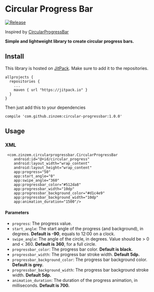 # Circular Progress Bar
[![Release](https://jitpack.io/v/zinzem/circular-progressbar.svg)](https://jitpack.io/#zinzem/circular-progressbar)

Inspired by [CircularProgressBar](https://github.com/lopspower/CircularProgressBar)

**Simple and lightweight library to create circular progress bars.**

## Install
This library is hosted on [JitPack](https://jitpack.io/). Make sure to add it to the repositories.
```
allprojects {
  repositories {
    ...
    maven { url "https://jitpack.io" }
  }
}
```

Then just add this to your dependencies
```
compile 'com.github.zinzem:circular-progressbar:1.0.0'
```
## Usage

### XML

```
 <com.zinzem.circularprogressbar.CircularProgressBar
    android:id="@+id/circular_progress"
    android:layout_width="wrap_content"
    android:layout_height="wrap_content"
    app:progress="50"
    app:start_angle="0"
    app:swipe_angle="360"
    app:progressbar_color="#512da8"
    app:progressbar_width="10dp"
    app:progressbar_background_color="#d1c4e9"
    app:progressbar_background_width="10dp"
    app:animation_duration="1500"/>
```
#### Parameters
- `progress`: The progress value.
- `start_angle`: The start angle of the progress (and background), in degrees. **Default is -90**, equals to 12:00 on a clock.
- `swipe_angle`: The angle of the circle, in degrees. Value should be > 0 and < 360. **Default is 360**, for a full circle.
- `progressbar_color`: The progress bar color. **Default is black.**
- `progressbar_width`: The progress bar stroke width.  **Default 5dp.**
- `progressbar_background_color`: The progress bar background color. **Default is grey.**
- `progressbar_background_width`: The progress bar background stroke width. **Default 5dp.**
- `animation_duration`: The duration of the progress animation, in milliseconds. **Default is 700.**
